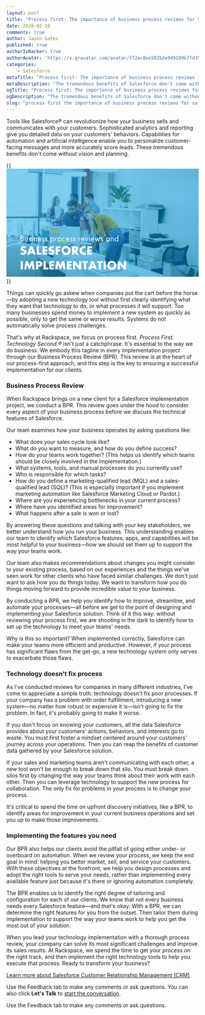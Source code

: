 ```yaml
---
layout: post
title: "Process first: The importance of business process reviews for Salesforce implementation"
date: 2020-02-18
comments: true
author: Jason Gates
published: true
authorIsRacker: true
authorAvatar: 'https://s.gravatar.com/avatar/ff2ec8ee582b2e949109b7fd353734f2'
categories:
    - Salesforce
metaTitle: "Process first: The importance of business process reviews for Salesforce implementation"
metaDescription: "The tremendous benefits of Salesforce don't come without vision and planning."
ogTitle: "Process first: The importance of business process reviews for Salesforce implementation"
ogDescription: "The tremendous benefits of Salesforce don't come without vision and planning."
slug: "process first the importance of business process reviews for salesforce implementation"
---
```


Tools like Salesforce&reg; can revolutionize how your business sells and
communicates with your customers. Sophisticated analytics and reporting give
you detailed data on your customers' behaviors. Capabilities for automation and
artificial intelligence enable you to personalize customer-facing messages and
more accurately score leads. These tremendous benefits don't come without vision
and planning.

<!--more-->

{{<img src="Picture1.png" title="" alt="">}}

Things can quickly go askew when companies put the cart before the
horse&mdash;by adopting a new technology tool without first clearly identifying
what they want that technology to do, or what processes it will support. Too
many businesses spend money to implement a new system as quickly as possible,
only to get the same or worse results. Systems do not automatically solve process
challenges.

That's why at Rackspace, we focus on process first. *Process First. Technology Second.&reg;*
isn't just a catchphrase. It's essential to the way we do business. We embody
this tagline in every implementation project through our Business Process Review
(BPR). This review is at the heart of our process-first approach, and this step
is the key to ensuring a successful implementation for our clients.

### Business Process Review

When Rackspace brings on a new client for a Salesforce implementation project,
we conduct a BPR. This review goes under the hood to consider every aspect of
your business process before we discuss the technical features of Salesforce.

Our team examines how your business operates by asking questions like:

- What does your sales cycle look like?
- What do you want to measure, and how do you define success?
- How do your teams work together? (This helps us identify which teams should
  be closely involved in the implementation.)
- What systems, tools, and manual processes do you currently use?
- Who is responsible for which tasks?
- How do you define a marketing-qualified lead (MQL) and a sales-qualified lead
  (SQL)? (This is especially important if you implement marketing
  automation like Salesforce Marketing Cloud or Pardot.)
- Where are you experiencing bottlenecks in your current process?
- Where have you identified areas for improvement?
- What happens after a sale is won or lost?

By answering these questions and talking with your key stakeholders, we better
understand how you run your business. This understanding enables our team to
identify which Salesforce features, apps, and capabilities will be most
helpful to your business&mdash;how we should set them up to support the way
your teams work.

Our team also makes recommendations about changes you might
consider to your existing process, based on our experiences and the things we've
seen work for other clients who have faced similar challenges. We don't just
want to ask how you do things today. We want to transform how you do things
moving forward to provide incredible value to your business.

By conducting a BPR, we help you identify how to improve, streamline, and
automate your processes&mdash;all before we get to the point of designing and
implementing your Salesforce solution. Think of it this way: without reviewing
your process first, we are shooting in the dark to identify how to set up the
technology to meet your teams' needs.

Why is this so important? When implemented correctly, Salesforce can make your
teams more efficient and productive. However, if your process has significant
flaws from the get-go, a new technology system only serves to exacerbate
those flaws.

### Technology doesn't fix process

As I've conducted reviews for companies in many different industries, I've come
to appreciate a simple truth: technology doesn't fix poor processes. If your
company has a problem with order fulfillment, introducing a new system&mdash;no
matter how robust or expensive it is&mdash;isn't going to fix the problem. In
fact, it's probably going to make it worse.

If you don't focus on knowing your customers, all the data Salesforce provides
about your customers' actions, behaviors, and interests go to waste. You
must first foster a mindset centered around your customers' journey across your
operations. Then you can reap the benefits of customer data gathered by your
Salesforce solution.

If your sales and marketing teams aren't communicating with each other, a new
tool won't be enough to break down that silo. You must break down silos first
by changing the way your teams think about their work with each other. Then
you can leverage technology to support the new process for collaboration. The only fix
for problems in your process is to change your process.

It's critical to spend the time on upfront discovery initiatives, like a BPR, to
identify areas for improvement in your current business operations and set you
up to make those improvements.

### Implementing the features you need

Our BPR also helps our clients avoid the pitfall of going either under- or
overboard on automation. When we review your process, we keep the end goal in
mind: helping you better market, sell, and service your customers. With these
objectives at the forefront, we help you design processes and adopt the right
tools to serve your needs, rather than implementing every available feature just
because it's there or ignoring automation completely.

The BPR enables us to identify the right degree of tailoring and configuration
for each of our clients. We know that not every business needs every Salesforce
feature&mdash;and that's okay. With a BPR, we can determine the right features
for you from the outset. Then tailor them during implementation to support the way
your teams work to help you get the most out of your solution.

When you lead your technology implementation with a thorough process review,
your company can solve its most significant challenges and improve its sales
results. At Rackspace, we spend the time to get your process on the right
track, and then implement the right technology tools to help you execute that
process. Ready to transform your business?

<a class="cta purple" id="cta" href="https://www.rackspace.com/salesforce">Learn more about Salesforce Customer Relationship Management (CRM)</a>

Use the Feedback tab to make any comments or ask questions. You can also click
**Let's Talk** to [start the conversation](https://www.rackspace.com/).

Use the Feedback tab to make any comments or ask questions.
